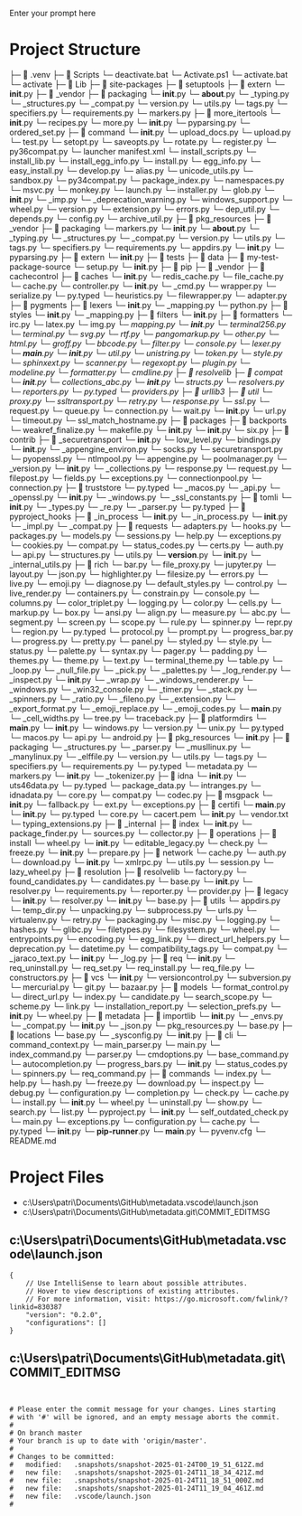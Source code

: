 Enter your prompt here

# Project Structure

├─ 📁 .venv
  ├─ 📁 Scripts
    └─ deactivate.bat
    └─ Activate.ps1
    └─ activate.bat
    └─ activate
  ├─ 📁 Lib
    ├─ 📁 site-packages
      ├─ 📁 setuptools
        ├─ 📁 extern
          └─ __init__.py
        ├─ 📁 _vendor
          ├─ 📁 packaging
            └─ __init__.py
            └─ __about__.py
            └─ _typing.py
            └─ _structures.py
            └─ _compat.py
            └─ version.py
            └─ utils.py
            └─ tags.py
            └─ specifiers.py
            └─ requirements.py
            └─ markers.py
          ├─ 📁 more_itertools
            └─ __init__.py
            └─ recipes.py
            └─ more.py
          └─ __init__.py
          └─ pyparsing.py
          └─ ordered_set.py
        ├─ 📁 command
          └─ __init__.py
          └─ upload_docs.py
          └─ upload.py
          └─ test.py
          └─ setopt.py
          └─ saveopts.py
          └─ rotate.py
          └─ register.py
          └─ py36compat.py
          └─ launcher manifest.xml
          └─ install_scripts.py
          └─ install_lib.py
          └─ install_egg_info.py
          └─ install.py
          └─ egg_info.py
          └─ easy_install.py
          └─ develop.py
          └─ alias.py
        └─ unicode_utils.py
        └─ sandbox.py
        └─ py34compat.py
        └─ package_index.py
        └─ namespaces.py
        └─ msvc.py
        └─ monkey.py
        └─ launch.py
        └─ installer.py
        └─ glob.py
        └─ __init__.py
        └─ _imp.py
        └─ _deprecation_warning.py
        └─ windows_support.py
        └─ wheel.py
        └─ version.py
        └─ extension.py
        └─ errors.py
        └─ dep_util.py
        └─ depends.py
        └─ config.py
        └─ archive_util.py
      ├─ 📁 pkg_resources
        ├─ 📁 _vendor
          ├─ 📁 packaging
            └─ markers.py
            └─ __init__.py
            └─ __about__.py
            └─ _typing.py
            └─ _structures.py
            └─ _compat.py
            └─ version.py
            └─ utils.py
            └─ tags.py
            └─ specifiers.py
            └─ requirements.py
          └─ appdirs.py
          └─ __init__.py
          └─ pyparsing.py
        ├─ 📁 extern
          └─ __init__.py
        ├─ 📁 tests
          ├─ 📁 data
            ├─ 📁 my-test-package-source
              └─ setup.py
        └─ __init__.py
      ├─ 📁 pip
        ├─ 📁 _vendor
          ├─ 📁 cachecontrol
            ├─ 📁 caches
              └─ __init__.py
              └─ redis_cache.py
              └─ file_cache.py
            └─ cache.py
            └─ controller.py
            └─ __init__.py
            └─ _cmd.py
            └─ wrapper.py
            └─ serialize.py
            └─ py.typed
            └─ heuristics.py
            └─ filewrapper.py
            └─ adapter.py
          ├─ 📁 pygments
            ├─ 📁 lexers
              └─ __init__.py
              └─ _mapping.py
              └─ python.py
            ├─ 📁 styles
              └─ __init__.py
              └─ _mapping.py
            ├─ 📁 filters
              └─ __init__.py
            ├─ 📁 formatters
              └─ irc.py
              └─ latex.py
              └─ img.py
              └─ _mapping.py
              └─ __init__.py
              └─ terminal256.py
              └─ terminal.py
              └─ svg.py
              └─ rtf.py
              └─ pangomarkup.py
              └─ other.py
              └─ html.py
              └─ groff.py
              └─ bbcode.py
            └─ filter.py
            └─ console.py
            └─ lexer.py
            └─ __main__.py
            └─ __init__.py
            └─ util.py
            └─ unistring.py
            └─ token.py
            └─ style.py
            └─ sphinxext.py
            └─ scanner.py
            └─ regexopt.py
            └─ plugin.py
            └─ modeline.py
            └─ formatter.py
            └─ cmdline.py
          ├─ 📁 resolvelib
            ├─ 📁 compat
              └─ __init__.py
              └─ collections_abc.py
            └─ __init__.py
            └─ structs.py
            └─ resolvers.py
            └─ reporters.py
            └─ py.typed
            └─ providers.py
          ├─ 📁 urllib3
            ├─ 📁 util
              └─ proxy.py
              └─ ssltransport.py
              └─ retry.py
              └─ response.py
              └─ ssl_.py
              └─ request.py
              └─ queue.py
              └─ connection.py
              └─ wait.py
              └─ __init__.py
              └─ url.py
              └─ timeout.py
              └─ ssl_match_hostname.py
            ├─ 📁 packages
              ├─ 📁 backports
                └─ weakref_finalize.py
                └─ makefile.py
                └─ __init__.py
              └─ __init__.py
              └─ six.py
            ├─ 📁 contrib
              ├─ 📁 _securetransport
                └─ __init__.py
                └─ low_level.py
                └─ bindings.py
              └─ __init__.py
              └─ _appengine_environ.py
              └─ socks.py
              └─ securetransport.py
              └─ pyopenssl.py
              └─ ntlmpool.py
              └─ appengine.py
            └─ poolmanager.py
            └─ _version.py
            └─ __init__.py
            └─ _collections.py
            └─ response.py
            └─ request.py
            └─ filepost.py
            └─ fields.py
            └─ exceptions.py
            └─ connectionpool.py
            └─ connection.py
          ├─ 📁 truststore
            └─ py.typed
            └─ _macos.py
            └─ _api.py
            └─ _openssl.py
            └─ __init__.py
            └─ _windows.py
            └─ _ssl_constants.py
          ├─ 📁 tomli
            └─ __init__.py
            └─ _types.py
            └─ _re.py
            └─ _parser.py
            └─ py.typed
          ├─ 📁 pyproject_hooks
            ├─ 📁 _in_process
              └─ __init__.py
              └─ _in_process.py
            └─ __init__.py
            └─ _impl.py
            └─ _compat.py
          ├─ 📁 requests
            └─ adapters.py
            └─ hooks.py
            └─ packages.py
            └─ models.py
            └─ sessions.py
            └─ help.py
            └─ exceptions.py
            └─ cookies.py
            └─ compat.py
            └─ status_codes.py
            └─ certs.py
            └─ auth.py
            └─ api.py
            └─ structures.py
            └─ utils.py
            └─ __version__.py
            └─ __init__.py
            └─ _internal_utils.py
          ├─ 📁 rich
            └─ bar.py
            └─ file_proxy.py
            └─ jupyter.py
            └─ layout.py
            └─ json.py
            └─ highlighter.py
            └─ filesize.py
            └─ errors.py
            └─ live.py
            └─ emoji.py
            └─ diagnose.py
            └─ default_styles.py
            └─ control.py
            └─ live_render.py
            └─ containers.py
            └─ constrain.py
            └─ console.py
            └─ columns.py
            └─ color_triplet.py
            └─ logging.py
            └─ color.py
            └─ cells.py
            └─ markup.py
            └─ box.py
            └─ ansi.py
            └─ align.py
            └─ measure.py
            └─ abc.py
            └─ segment.py
            └─ screen.py
            └─ scope.py
            └─ rule.py
            └─ spinner.py
            └─ repr.py
            └─ region.py
            └─ py.typed
            └─ protocol.py
            └─ prompt.py
            └─ progress_bar.py
            └─ progress.py
            └─ pretty.py
            └─ panel.py
            └─ styled.py
            └─ style.py
            └─ status.py
            └─ palette.py
            └─ syntax.py
            └─ pager.py
            └─ padding.py
            └─ themes.py
            └─ theme.py
            └─ text.py
            └─ terminal_theme.py
            └─ table.py
            └─ _loop.py
            └─ _null_file.py
            └─ _pick.py
            └─ _palettes.py
            └─ _log_render.py
            └─ _inspect.py
            └─ __init__.py
            └─ _wrap.py
            └─ _windows_renderer.py
            └─ _windows.py
            └─ _win32_console.py
            └─ _timer.py
            └─ _stack.py
            └─ _spinners.py
            └─ _ratio.py
            └─ _fileno.py
            └─ _extension.py
            └─ _export_format.py
            └─ _emoji_replace.py
            └─ _emoji_codes.py
            └─ __main__.py
            └─ _cell_widths.py
            └─ tree.py
            └─ traceback.py
          ├─ 📁 platformdirs
            └─ __main__.py
            └─ __init__.py
            └─ windows.py
            └─ version.py
            └─ unix.py
            └─ py.typed
            └─ macos.py
            └─ api.py
            └─ android.py
          ├─ 📁 pkg_resources
            └─ __init__.py
          ├─ 📁 packaging
            └─ _structures.py
            └─ _parser.py
            └─ _musllinux.py
            └─ _manylinux.py
            └─ _elffile.py
            └─ version.py
            └─ utils.py
            └─ tags.py
            └─ specifiers.py
            └─ requirements.py
            └─ py.typed
            └─ metadata.py
            └─ markers.py
            └─ __init__.py
            └─ _tokenizer.py
          ├─ 📁 idna
            └─ __init__.py
            └─ uts46data.py
            └─ py.typed
            └─ package_data.py
            └─ intranges.py
            └─ idnadata.py
            └─ core.py
            └─ compat.py
            └─ codec.py
          ├─ 📁 msgpack
            └─ __init__.py
            └─ fallback.py
            └─ ext.py
            └─ exceptions.py
          ├─ 📁 certifi
            └─ __main__.py
            └─ __init__.py
            └─ py.typed
            └─ core.py
            └─ cacert.pem
          └─ __init__.py
          └─ vendor.txt
          └─ typing_extensions.py
        ├─ 📁 _internal
          ├─ 📁 index
            └─ __init__.py
            └─ package_finder.py
            └─ sources.py
            └─ collector.py
          ├─ 📁 operations
            ├─ 📁 install
              └─ wheel.py
              └─ __init__.py
              └─ editable_legacy.py
            └─ check.py
            └─ freeze.py
            └─ __init__.py
            └─ prepare.py
          ├─ 📁 network
            └─ cache.py
            └─ auth.py
            └─ download.py
            └─ __init__.py
            └─ xmlrpc.py
            └─ utils.py
            └─ session.py
            └─ lazy_wheel.py
          ├─ 📁 resolution
            ├─ 📁 resolvelib
              └─ factory.py
              └─ found_candidates.py
              └─ candidates.py
              └─ base.py
              └─ __init__.py
              └─ resolver.py
              └─ requirements.py
              └─ reporter.py
              └─ provider.py
            ├─ 📁 legacy
              └─ __init__.py
              └─ resolver.py
            └─ __init__.py
            └─ base.py
          ├─ 📁 utils
            └─ appdirs.py
            └─ temp_dir.py
            └─ unpacking.py
            └─ subprocess.py
            └─ urls.py
            └─ virtualenv.py
            └─ retry.py
            └─ packaging.py
            └─ misc.py
            └─ logging.py
            └─ hashes.py
            └─ glibc.py
            └─ filetypes.py
            └─ filesystem.py
            └─ wheel.py
            └─ entrypoints.py
            └─ encoding.py
            └─ egg_link.py
            └─ direct_url_helpers.py
            └─ deprecation.py
            └─ datetime.py
            └─ compatibility_tags.py
            └─ compat.py
            └─ _jaraco_text.py
            └─ __init__.py
            └─ _log.py
          ├─ 📁 req
            └─ __init__.py
            └─ req_uninstall.py
            └─ req_set.py
            └─ req_install.py
            └─ req_file.py
            └─ constructors.py
          ├─ 📁 vcs
            └─ __init__.py
            └─ versioncontrol.py
            └─ subversion.py
            └─ mercurial.py
            └─ git.py
            └─ bazaar.py
          ├─ 📁 models
            └─ format_control.py
            └─ direct_url.py
            └─ index.py
            └─ candidate.py
            └─ search_scope.py
            └─ scheme.py
            └─ link.py
            └─ installation_report.py
            └─ selection_prefs.py
            └─ __init__.py
            └─ wheel.py
          ├─ 📁 metadata
            ├─ 📁 importlib
              └─ __init__.py
              └─ _envs.py
              └─ _compat.py
            └─ __init__.py
            └─ _json.py
            └─ pkg_resources.py
            └─ base.py
          ├─ 📁 locations
            └─ base.py
            └─ _sysconfig.py
            └─ __init__.py
          ├─ 📁 cli
            └─ command_context.py
            └─ main_parser.py
            └─ main.py
            └─ index_command.py
            └─ parser.py
            └─ cmdoptions.py
            └─ base_command.py
            └─ autocompletion.py
            └─ progress_bars.py
            └─ __init__.py
            └─ status_codes.py
            └─ spinners.py
            └─ req_command.py
          ├─ 📁 commands
            └─ index.py
            └─ help.py
            └─ hash.py
            └─ freeze.py
            └─ download.py
            └─ inspect.py
            └─ debug.py
            └─ configuration.py
            └─ completion.py
            └─ check.py
            └─ cache.py
            └─ install.py
            └─ __init__.py
            └─ wheel.py
            └─ uninstall.py
            └─ show.py
            └─ search.py
            └─ list.py
          └─ pyproject.py
          └─ __init__.py
          └─ self_outdated_check.py
          └─ main.py
          └─ exceptions.py
          └─ configuration.py
          └─ cache.py
        └─ py.typed
        └─ __init__.py
        └─ __pip-runner__.py
        └─ __main__.py
  └─ pyvenv.cfg
└─ README.md


# Project Files

- c:\Users\patri\Documents\GitHub\metadata\.vscode\launch.json
- c:\Users\patri\Documents\GitHub\metadata\.git\COMMIT_EDITMSG

## c:\Users\patri\Documents\GitHub\metadata\.vscode\launch.json
```
{
    // Use IntelliSense to learn about possible attributes.
    // Hover to view descriptions of existing attributes.
    // For more information, visit: https://go.microsoft.com/fwlink/?linkid=830387
    "version": "0.2.0",
    "configurations": []
}
```

## c:\Users\patri\Documents\GitHub\metadata\.git\COMMIT_EDITMSG
```


# Please enter the commit message for your changes. Lines starting
# with '#' will be ignored, and an empty message aborts the commit.
#
# On branch master
# Your branch is up to date with 'origin/master'.
#
# Changes to be committed:
#	modified:   .snapshots/snapshot-2025-01-24T00_19_51_612Z.md
#	new file:   .snapshots/snapshot-2025-01-24T11_18_34_421Z.md
#	new file:   .snapshots/snapshot-2025-01-24T11_18_51_000Z.md
#	new file:   .snapshots/snapshot-2025-01-24T11_19_04_461Z.md
#	new file:   .vscode/launch.json
#

```

